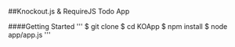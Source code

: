 ##Knockout.js & RequireJS Todo App

####Getting Started
'''
$ git clone
$ cd KOApp
$ npm install
$ node app/app.js
'''
